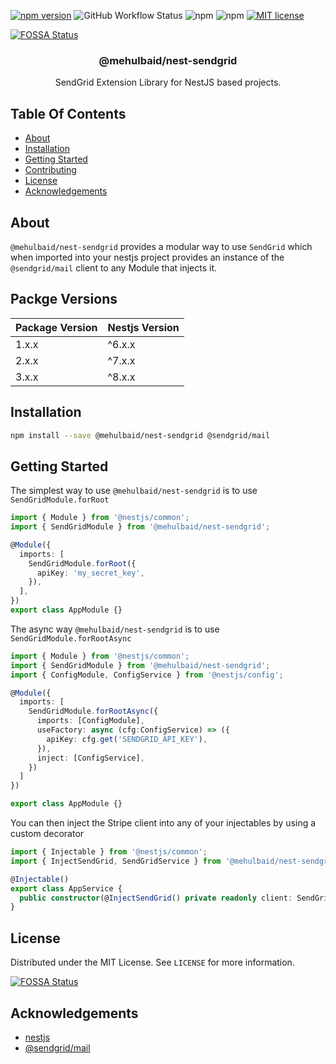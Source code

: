 [![npm version](https://img.shields.io/npm/v/@mehulbaid/nest-sendgrid?logo=npm&style=for-the-badge)](https://npmjs.com/package/@mehulbaid/nest-sendgrid "View this project on NPM")
![GitHub Workflow Status](https://img.shields.io/github/workflow/status/mehulbaid/nest-sendgrid/Publish%20to%20NPM?style=for-the-badge)
![npm](https://img.shields.io/npm/dw/@mehulbaid/nest-sendgrid?logo=npm&style=for-the-badge)
![npm](https://img.shields.io/npm/dm/@mehulbaid/nest-sendgrid?logo=npm&style=for-the-badge)
[![MIT license](http://img.shields.io/badge/license-MIT-brightgreen.svg?style=for-the-badge)](http://opensource.org/licenses/MIT)

[![FOSSA Status](https://app.fossa.com/api/projects/git%2Bgithub.com%2Fmehulbaid%2Fnest-sendgrid.svg?type=small)](https://app.fossa.com/projects/git%2Bgithub.com%2Fmehulbaid%2Fnest-sendgrid?ref=badge_small)

<p align="center">
  <h3 align="center">
    @mehulbaid/nest-sendgrid
  </h3>

  <p align="center">
    SendGrid Extension Library for NestJS based projects.
  </p>
</p>

## Table Of Contents

- [About](#about)
- [Installation](#installation)
- [Getting Started](#getting-started)
- [Contributing](#contributing)
- [License](#license)
- [Acknowledgements](#acknowledgements)

## About

`@mehulbaid/nest-sendgrid` provides a modular way to use `SendGrid` which when imported into
your nestjs project provides an instance of the `@sendgrid/mail` client to any Module that injects it. 

## Packge Versions

| Package Version | Nestjs Version |
|-----------------|----------------|
| 1.x.x           | ^6.x.x         |
| 2.x.x           | ^7.x.x         |
| 3.x.x           | ^8.x.x         |


## Installation

```bash
npm install --save @mehulbaid/nest-sendgrid @sendgrid/mail
```

## Getting Started

The simplest way to use `@mehulbaid/nest-sendgrid` is to use `SendGridModule.forRoot`

```typescript
import { Module } from '@nestjs/common';
import { SendGridModule } from '@mehulbaid/nest-sendgrid';

@Module({
  imports: [
    SendGridModule.forRoot({
      apiKey: 'my_secret_key',
    }),
  ],
})
export class AppModule {}
```

The async way `@mehulbaid/nest-sendgrid` is to use `SendGridModule.forRootAsync`

```typescript
import { Module } from '@nestjs/common';
import { SendGridModule } from '@mehulbaid/nest-sendgrid';
import { ConfigModule, ConfigService } from '@nestjs/config';

@Module({
  imports: [
    SendGridModule.forRootAsync({
      imports: [ConfigModule],
      useFactory: async (cfg:ConfigService) => ({
        apiKey: cfg.get('SENDGRID_API_KEY'),
      }),
      inject: [ConfigService],
    })
  ]
})

export class AppModule {}
```

You can then inject the Stripe client into any of your injectables by using a
custom decorator

```typescript
import { Injectable } from '@nestjs/common';
import { InjectSendGrid, SendGridService } from '@mehulbaid/nest-sendgrid';

@Injectable()
export class AppService {
  public constructor(@InjectSendGrid() private readonly client: SendGridService) {}
}
```

## License

Distributed under the MIT License. See `LICENSE` for more information.


[![FOSSA Status](https://app.fossa.com/api/projects/git%2Bgithub.com%2Fmehulbaid%2Fnest-sendgrid.svg?type=large)](https://app.fossa.com/projects/git%2Bgithub.com%2Fmehulbaid%2Fnest-sendgrid?ref=badge_large)

## Acknowledgements

- [nestjs](https://nestjs.com)
- [@sendgrid/mail](https://github.com/sendgrid/sendgrid-nodejs/tree/master/packages/mail)
